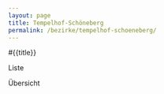 ```yaml
---
layout: page
title: Tempelhof-Schöneberg
permalink: /bezirke/tempelhof-schoeneberg/
---
```




#{{title}}

Liste

Übersicht
